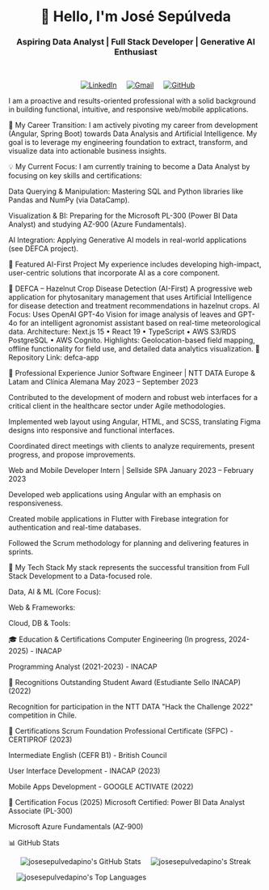 <h1 align="center">👋 Hello, I'm José Sepúlveda</h1> <h3 align="center">Aspiring Data Analyst | Full Stack Developer | Generative AI Enthusiast</h3>

<div align="center">   <p>     <a href="https://www.linkedin.com/in/josesepulvedapino/"><img src="https://img.shields.io/badge/LinkedIn-0077B5?style=for-the-badge&logo=linkedin&logoColor=white" alt="LinkedIn"></a>     <a href="mailto:josealejandrosepulvedapino@gmail.com"><img src="https://img.shields.io/badge/Gmail-D14836?style=for-the-badge&logo=gmail&logoColor=white" alt="Gmail"></a>     <a href="https://github.com/josesepulvedapino"><img src="https://img.shields.io/badge/GitHub-181717?style=for-the-badge&logo=github&logoColor=white" alt="GitHub"></a>   </p> </div>

I am a proactive and results-oriented professional with a solid background in building functional, intuitive, and responsive web/mobile applications.

🚀 My Career Transition: I am actively pivoting my career from development (Angular, Spring Boot) towards Data Analysis and Artificial Intelligence. My goal is to leverage my engineering foundation to extract, transform, and visualize data into actionable business insights.

💡 My Current Focus: I am currently training to become a Data Analyst by focusing on key skills and certifications:

Data Querying & Manipulation: Mastering SQL and Python libraries like Pandas and NumPy (via DataCamp).

Visualization & BI: Preparing for the Microsoft PL-300 (Power BI Data Analyst) and studying AZ-900 (Azure Fundamentals).

AI Integration: Applying Generative AI models in real-world applications (see DEFCA project).

🚀 Featured AI-First Project
My experience includes developing high-impact, user-centric solutions that incorporate AI as a core component.

🌿 DEFCA – Hazelnut Crop Disease Detection (AI-First)
A progressive web application for phytosanitary management that uses Artificial Intelligence for disease detection and treatment recommendations in hazelnut crops. AI Focus: Uses OpenAI GPT-4o Vision for image analysis of leaves and GPT-4o for an intelligent agronomist assistant based on real-time meteorological data. Architecture: Next.js 15 • React 19 • TypeScript • AWS S3/RDS PostgreSQL • AWS Cognito. Highlights: Geolocation-based field mapping, offline functionality for field use, and detailed data analytics visualization. 🔗 Repository Link: defca-app

💼 Professional Experience
Junior Software Engineer | NTT DATA Europe & Latam and Clínica Alemana May 2023 – September 2023

Contributed to the development of modern and robust web interfaces for a critical client in the healthcare sector under Agile methodologies.

Implemented web layout using Angular, HTML, and SCSS, translating Figma designs into responsive and functional interfaces.

Coordinated direct meetings with clients to analyze requirements, present progress, and propose improvements.

Web and Mobile Developer Intern | Sellside SPA January 2023 – February 2023

Developed web applications using Angular with an emphasis on responsiveness.

Created mobile applications in Flutter with Firebase integration for authentication and real-time databases.

Followed the Scrum methodology for planning and delivering features in sprints.

🧠 My Tech Stack
My stack represents the successful transition from Full Stack Development to a Data-focused role.

Data, AI & ML (Core Focus):

Web & Frameworks:

Cloud, DB & Tools:

🎓 Education & Certifications
Computer Engineering (In progress, 2024-2025) - INACAP

Programming Analyst (2021-2023) - INACAP

🏅 Recognitions
Outstanding Student Award (Estudiante Sello INACAP) (2022)

Recognition for participation in the NTT DATA "Hack the Challenge 2022" competition in Chile.

📄 Certifications
Scrum Foundation Professional Certificate (SFPC) - CERTIPROF (2023)

Intermediate English (CEFR B1) - British Council

User Interface Development - INACAP (2023)

Mobile Apps Development - GOOGLE ACTIVATE (2022)

🎯 Certification Focus (2025)
Microsoft Certified: Power BI Data Analyst Associate (PL-300)

Microsoft Azure Fundamentals (AZ-900)

📊 GitHub Stats
<p align="center">     <img src="https://github-readme-stats.vercel.app/api?username=josesepulvedapino&theme=vue-dark&show_icons=true&hide_border=true&count_private=true" alt="josesepulvedapino's GitHub Stats">     <img src="https://github-readme-streak-stats.herokuapp.com/?user=josesepulvedapino&theme=vue-dark&hide_border=true" alt="josesepulvedapino's Streak">    


    <img src="https://github-readme-stats.vercel.app/api/top-langs/?username=josesepulvedapino&theme=vue-dark&show_icons=true&hide_border=true&layout=compact" alt="josesepulvedapino's Top Languages"> </p>
